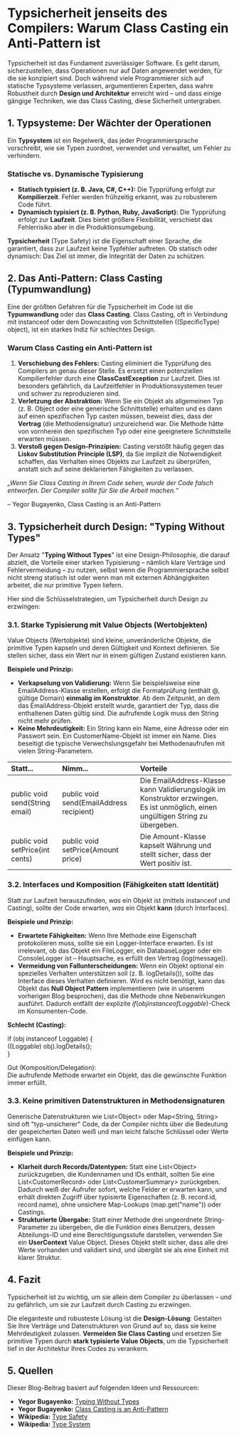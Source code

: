 # **Typsicherheit jenseits des Compilers: Warum Class Casting ein Anti-Pattern ist**

Typsicherheit ist das Fundament zuverlässiger Software. Es geht darum, sicherzustellen, dass Operationen nur auf Daten angewendet werden, für die sie konzipiert sind. Doch während viele Programmierer sich auf statische Typsysteme verlassen, argumentieren Experten, dass wahre Robustheit durch **Design und Architektur** erreicht wird – und dass einige gängige Techniken, wie das Class Casting, diese Sicherheit untergraben.

## **1\. Typsysteme: Der Wächter der Operationen**

Ein **Typsystem** ist ein Regelwerk, das jeder Programmiersprache vorschreibt, wie sie Typen zuordnet, verwendet und verwaltet, um Fehler zu verhindern.

### **Statische vs. Dynamische Typisierung**

* **Statisch typisiert (z. B. Java, C\#, C++):** Die Typprüfung erfolgt zur **Kompilierzeit**. Fehler werden frühzeitig erkannt, was zu robusterem Code führt.  
* **Dynamisch typisiert (z. B. Python, Ruby, JavaScript):** Die Typprüfung erfolgt zur **Laufzeit**. Dies bietet größere Flexibilität, verschiebt das Fehlerrisiko aber in die Produktionsumgebung.

**Typsicherheit** (Type Safety) ist die Eigenschaft einer Sprache, die garantiert, dass zur Laufzeit keine Typfehler auftreten. Ob statisch oder dynamisch: Das Ziel ist immer, die Integrität der Daten zu schützen.

## **2\. Das Anti-Pattern: Class Casting (Typumwandlung)**

Eine der größten Gefahren für die Typsicherheit im Code ist die **Typumwandlung** oder das **Class Casting**. Class Casting, oft in Verbindung mit instanceof oder dem Downcasting von Schnittstellen ((SpecificType) object), ist ein starkes Indiz für schlechtes Design.

### **Warum Class Casting ein Anti-Pattern ist**

1. **Verschiebung des Fehlers:** Casting eliminiert die Typprüfung des Compilers an genau dieser Stelle. Es ersetzt einen potenziellen Kompilierfehler durch eine **ClassCastException** zur Laufzeit. Dies ist besonders gefährlich, da Laufzeitfehler in Produktionssystemen teuer und schwer zu reproduzieren sind.  
2. **Verletzung der Abstraktion:** Wenn Sie ein Objekt als allgemeinen Typ (z. B. Object oder eine generische Schnittstelle) erhalten und es dann auf einen spezifischen Typ casten müssen, beweist dies, dass der **Vertrag** (die Methodensignatur) unzureichend war. Die Methode hätte von vornherein den spezifischen Typ oder eine geeignetere Schnittstelle erwarten müssen.  
3. **Verstoß gegen Design-Prinzipien:** Casting verstößt häufig gegen das **Liskov Substitution Principle (LSP)**, da Sie implizit die Notwendigkeit schaffen, das Verhalten eines Objekts zur Laufzeit zu überprüfen, anstatt sich auf seine deklarierten Fähigkeiten zu verlassen.

*„Wenn Sie Class Casting in Ihrem Code sehen, wurde der Code falsch entworfen. Der Compiler sollte für Sie die Arbeit machen.“*

– Yegor Bugayenko, Class Casting is an Anti-Pattern

## **3\. Typsicherheit durch Design: "Typing Without Types"**

Der Ansatz "**Typing Without Types**" ist eine Design-Philosophie, die darauf abzielt, die Vorteile einer starken Typisierung – nämlich klare Verträge und Fehlervermeidung – zu nutzen, selbst wenn die Programmiersprache selbst nicht streng statisch ist oder wenn man mit externen Abhängigkeiten arbeitet, die nur primitive Typen liefern.

Hier sind die Schlüsselstrategien, um Typsicherheit durch Design zu erzwingen:

### **3.1. Starke Typisierung mit Value Objects (Wertobjekten)**

Value Objects (Wertobjekte) sind kleine, unveränderliche Objekte, die primitive Typen kapseln und deren Gültigkeit und Kontext definieren. Sie stellen sicher, dass ein Wert nur in einem gültigen Zustand existieren kann.

**Beispiele und Prinzip:**

* **Verkapselung von Validierung:** Wenn Sie beispielsweise eine EmailAddress\-Klasse erstellen, erfolgt die Formatprüfung (enthält @, gültige Domain) **einmalig im Konstruktor**. Ab dem Zeitpunkt, an dem das EmailAddress\-Objekt erstellt wurde, garantiert der Typ, dass die enthaltenen Daten gültig sind. Die aufrufende Logik muss den String nicht mehr prüfen.  
* **Keine Mehrdeutigkeit:** Ein String kann ein Name, eine Adresse oder ein Passwort sein. Ein CustomerName\-Objekt ist immer ein Name. Dies beseitigt die typische Verwechslungsgefahr bei Methodenaufrufen mit vielen String\-Parametern.

| Statt... | Nimm... | Vorteile |
| :---- | :---- | :---- |
| public void send(String email) | public void send(EmailAddress recipient) | Die EmailAddress-Klasse kann Validierungslogik im Konstruktor erzwingen. Es ist unmöglich, einen ungültigen String zu übergeben. |
| public void setPrice(int cents) | public void setPrice(Amount price) | Die Amount-Klasse kapselt Währung und stellt sicher, dass der Wert positiv ist. |

### **3.2. Interfaces und Komposition (Fähigkeiten statt Identität)**

Statt zur Laufzeit herauszufinden, *was* ein Objekt ist (mittels instanceof und Casting), sollte der Code erwarten, *was* ein Objekt **kann** (durch Interfaces).

**Beispiele und Prinzip:**

* **Erwartete Fähigkeiten:** Wenn Ihre Methode eine Eigenschaft protokolieren muss, sollte sie ein Logger\-Interface erwarten. Es ist irrelevant, ob das Objekt ein FileLogger, ein DatabaseLogger oder ein ConsoleLogger ist – Hauptsache, es erfüllt den Vertrag (log(message)).  
* **Vermeidung von Fallunterscheidungen:** Wenn ein Objekt optional ein spezielles Verhalten unterstützen soll (z. B. logDetails()), sollte das Interface dieses Verhalten definieren. Wird es nicht benötigt, kann das Objekt das **Null Object Pattern** implementieren (wie in unserem vorherigen Blog besprochen), das die Methode ohne Nebenwirkungen ausführt. Dadurch entfällt der explizite $if (obj instanceof Loggable)$\-Check im Konsumenten-Code.

**Schlecht (Casting):**

if (obj instanceof Loggable) {  
    ((Loggable) obj).logDetails();  
}

Gut (Komposition/Delegation):  
Die aufrufende Methode erwartet ein Objekt, das die gewünschte Funktion immer erfüllt.

### **3.3. Keine primitiven Datenstrukturen in Methodensignaturen**

Generische Datenstrukturen wie List\<Object\> oder Map\<String, String\> sind oft "typ-unsicherer" Code, da der Compiler nichts über die Bedeutung der gespeicherten Daten weiß und man leicht falsche Schlüssel oder Werte einfügen kann.

**Beispiele und Prinzip:**

* **Klarheit durch Records/Datentypen:** Statt eine List\<Object\> zurückzugeben, die Kundennamen und IDs enthält, sollten Sie eine List\<CustomerRecord\> oder List\<CustomerSummary\> zurückgeben. Dadurch weiß der Aufrufer sofort, welche Felder er erwarten kann, und erhält direkten Zugriff über typisierte Eigenschaften (z. B. record.id, record.name), ohne unsichere Map-Lookups (map.get("name")) oder Castings.  
* **Strukturierte Übergabe:** Statt einer Methode drei ungeordnete String\-Parameter zu übergeben, die die Funktion eines Benutzers, dessen Abteilungs-ID und eine Berechtigungsstufe darstellen, verwenden Sie ein **UserContext** Value Object. Dieses Objekt stellt sicher, dass alle drei Werte vorhanden und validiert sind, und übergibt sie als eine Einheit mit klarer Struktur.

## **4\. Fazit**

Typsicherheit ist zu wichtig, um sie allein dem Compiler zu überlassen – und zu gefährlich, um sie zur Laufzeit durch Casting zu erzwingen.

Die eleganteste und robusteste Lösung ist die **Design-Lösung**: Gestalten Sie Ihre Verträge und Datenstrukturen von Grund auf so, dass sie keine Mehrdeutigkeit zulassen. **Vermeiden Sie Class Casting** und ersetzen Sie primitive Typen durch **stark typisierte Value Objects**, um die Typsicherheit tief in der Architektur Ihres Codes zu verankern.

## **5\. Quellen**

Dieser Blog-Beitrag basiert auf folgenden Ideen und Ressourcen:

* **Yegor Bugayenko:** [Typing Without Types](https://www.yegor256.com/2020/11/10/typing-without-types.html)  
* **Yegor Bugayenko:** [Class Casting is an Anti-Pattern](https://www.yegor256.com/2015/04/02/class-casting-is-anti-pattern.html)  
* **Wikipedia:** [Type Safety](https://en.wikipedia.org/wiki/Type_safety)  
* **Wikipedia:** [Type System](https://en.wikipedia.org/wiki/Type_system)